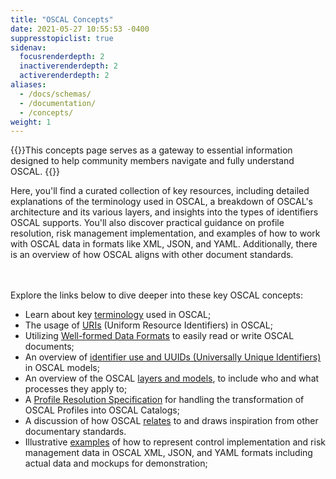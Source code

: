 ```yaml
---
title: "OSCAL Concepts"
date: 2021-05-27 10:55:53 -0400
suppresstopiclist: true
sidenav:
  focusrenderdepth: 2
  inactiverenderdepth: 2
  activerenderdepth: 2
aliases:
  - /docs/schemas/
  - /documentation/
  - /concepts/
weight: 1
---
```

<p></p>
{{<callout>}}This concepts page serves as a gateway to essential information designed to help community members navigate and fully understand OSCAL. {{</callout>}}

Here, you'll find a curated collection of key resources, including detailed explanations of the terminology used in OSCAL, a breakdown of OSCAL's architecture and its various layers, and insights into the types of identifiers OSCAL supports. You'll also discover practical guidance on profile resolution, risk management implementation, and examples of how to work with OSCAL data in formats like XML, JSON, and YAML. Additionally, there is an overview of how OSCAL aligns with other document standards.

<br></br>
Explore the links below to dive deeper into these key OSCAL concepts:


- Learn about key [terminology](terminology/) used in OSCAL;
- The usage of [URIs](uri-use/) (Uniform Resource Identifiers) in OSCAL;
- Utilizing [Well-formed Data Formats](validation/) to easily read or write OSCAL documents;
- An overview of [identifier use and UUIDs (Universally Unique Identifiers)](identifier-use) in OSCAL models;
- An overview of the OSCAL [layers and models](layer/), to include who and what processes they apply to;
- A [Profile Resolution Specification](processing/) for handling the transformation of OSCAL Profiles into OSCAL Catalogs;
- A discussion of how OSCAL [relates](relations-to-other/) to and draws inspiration from other documentary standards.
- Illustrative [examples](../../resources/examples/) of how to represent control implementation and risk management data in OSCAL XML, JSON, and YAML formats including actual data and mockups for demonstration;
